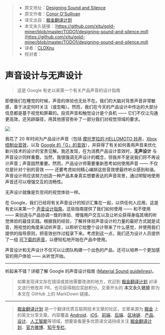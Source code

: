 > * 原文地址：[Designing Sound and Silence](https://medium.com/google-design/designing-sound-and-silence-1b9674301ec1)
> * 原文作者：[Conor O'Sullivan](https://medium.com/@conoros)
> * 译文出自：[掘金翻译计划](https://github.com/xitu/gold-miner)
> * 本文永久链接：[https://github.com/xitu/gold-miner/blob/master/TODO1/designing-sound-and-silence.md](https://github.com/xitu/gold-miner/blob/master/TODO1/designing-sound-and-silence.md)
> * 译者：[CLOXnu](https://github.com/CLOXnu/)
> * 校对者：

# 声音设计与无声设计

> 这是 Google 有史以来第一个有关产品声音的设计指南

即便我们在睡觉的时候，声音的体验也无处不在。我们的大脑对背景声音非常敏感，善于决定何时关注（或忽略）。然而，我们在今天的产品设计中传达的大部分信息都是基于视觉和屏幕的。投资声音和触觉设计是个良机 —— 它们不仅让沟通更高效，还另辟蹊径，用其他感官弥补了一部分我们对视觉领域的要求。

![](https://cdn-images-1.medium.com/max/6002/1*nQ84iSly5nrDkiNjPgHyUQ.png)

我花了 20 年时间为产品设计声音（包括 [摩托罗拉的 HELLOMOTO 铃声](https://soundcloud.com/musicandsound/moto-ringtone)，[Xbox 控制台音效](https://soundcloud.com/musicandsound/sets/xbox-sounds)，以及 [Google 的「G」的音效](https://design.google/library/sound-and-vision/)），并获得了有关如何善用声音来优化新兴技术的设计的宝贵见解。我还发现，在为消费产品设计音效时，**无声设计** 与声音设计同样重要。当然，我很强调无声设计的概念，但我并不是说我们将不再设计声音；声音固然重要。然而，产品设计师需要重新思考如何使用声音 —— 不仅仅是针对个别的音效 —— 还要考虑如何精心编排这些音效使最终听众感到和谐。声音设计师应该努力创造一种产品本身真实想要表达的声音背景，通过明智地使用声音还可以增强交互的流畅性。

无声设计就像是负空间的视觉体验一样。

在 Google，我们已经将有关声音设计的知识汇集在一起，以供任何人应用，这是有史以来第一个 [声音设计指南](https://material.io/design/sound/about-sound.html)。这些指南提供了我们如何使用 —— 和不使用 —— 来创造与产品协调一致的体验、增强用户交互以及让听众获得身临其境的听觉体验的最佳实践。根据我的经验，了解并体验声音设计的力量的最好方式就是试音，用视觉的角度来试听声音，以聆听它给整个设计带来了什么感觉，并使用我们提供的指导原则，把音效创作过程录下来。考虑到这一点，我们还为设计人员提供了一组 [可下载的声音](http://material.io/design/sound/sound-resources.html)，以便轻松地开始在产品中使用。

声音设计和无声设计不仅可以让团队构建一个出色的产品，还可以培养一个更加感官的用户体验 —— 从听觉开始。

***

听起来不错？详细了解 Google 的声音设计指南 ([Material Sound guidelines](https://material.io/design/sound/about-sound.html))。

> 如果发现译文存在错误或其他需要改进的地方，欢迎到 [掘金翻译计划](https://github.com/xitu/gold-miner) 对译文进行修改并 PR，也可获得相应奖励积分。文章开头的 **本文永久链接** 即为本文在 GitHub 上的 MarkDown 链接。

---

> [掘金翻译计划](https://github.com/xitu/gold-miner) 是一个翻译优质互联网技术文章的社区，文章来源为 [掘金](https://juejin.im) 上的英文分享文章。内容覆盖 [Android](https://github.com/xitu/gold-miner#android)、[iOS](https://github.com/xitu/gold-miner#ios)、[前端](https://github.com/xitu/gold-miner#前端)、[后端](https://github.com/xitu/gold-miner#后端)、[区块链](https://github.com/xitu/gold-miner#区块链)、[产品](https://github.com/xitu/gold-miner#产品)、[设计](https://github.com/xitu/gold-miner#设计)、[人工智能](https://github.com/xitu/gold-miner#人工智能)等领域，想要查看更多优质译文请持续关注 [掘金翻译计划](https://github.com/xitu/gold-miner)、[官方微博](http://weibo.com/juejinfanyi)、[知乎专栏](https://zhuanlan.zhihu.com/juejinfanyi)。
